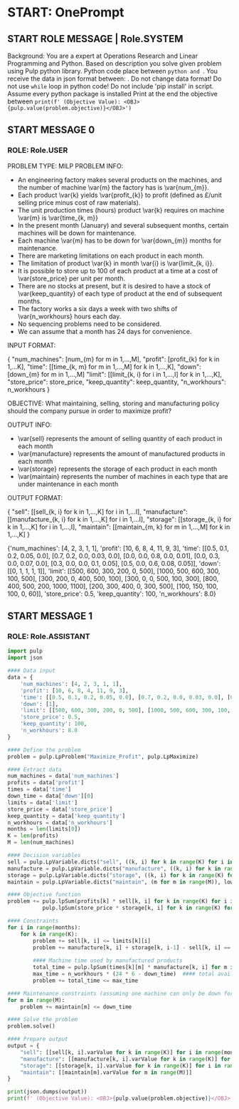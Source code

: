 # START: OnePrompt 
## START ROLE MESSAGE | Role.SYSTEM 
Background: You are a expert at Operations Research and Linear Programming and Python. Based on description you solve given problem using Pulp python library. Python code place between ```python and ```. You receive the data in json format between: <DATA></DATA>. Do not change data format! Do not use `while` loop in python code! Do not include 'pip install' in script. Assume every python package is installed Print at the end the objective between <OBJ></OBJ> `print(f' (Objective Value): <OBJ>{pulp.value(problem.objective)}</OBJ>')`  
## START MESSAGE 0 
### ROLE: Role.USER
<DESCRIPTION>
PROBLEM TYPE: MILP
PROBLEM INFO:

- An engineering factory makes several products on the machines, and the number of machine \var{m} the factory has is \var{num_{m}}.
- Each product \var{k} yields \var{profit_{k}} to profit (defined as £/unit selling price minus cost of raw materials).
- The unit production times (hours) product \var{k} requires on machine \var{m} is \var{time_{k, m}}
- In the present month (January) and several subsequent months, certain machines will be down for maintenance.
- Each machine \var{m} has to be down for \var{down_{m}} months for maintenance.
- There are marketing limitations on each product in each month. 
- The limitation of product \var{k} in month \var{i} is \var{limit_{k, i}}.
- It is possible to store up to 100 of each product at a time at a cost of \var{store_price} per unit per month. 
- There are no stocks at present, but it is desired to have a stock of \var{keep_quantity} of each type of product at the end of subsequent months.
- The factory works a six days a week with two shifts of \var{n_workhours} hours each day. 
- No sequencing problems need to be considered.
- We can assume that a month has 24 days for convenience.


INPUT FORMAT:

{
    "num_machines": [num_{m} for m in 1,...,M],
    "profit": [profit_{k} for k in 1,...K],
    "time": [[time_{k, m} for m in 1,...,M] for k in 1,...,K],
    "down": [down_{m} for m in 1,...,M]
    "limit": [[limit_{k, i} for i in 1,...,I] for k in 1,...,K],
    "store_price": store_price,
    "keep_quantity": keep_quantity,
    "n_workhours": n_workhours
}

OBJECTIVE: What maintaining, selling, storing and manufacturing policy should the company pursue in order to maximize profit?

OUTPUT INFO:

- \var{sell} represents the amount of selling quantity of each product in each month
- \var{manufacture} represents the amount of manufactured products in each month
- \var{storage} represents the storage of each product in each month
- \var{maintain} represents the number of machines in each type that are under maintenance in each month

OUTPUT FORMAT:

{
    "sell": [[sell_{k, i} for k in 1,...,K] for i in 1,...I],
    "manufacture": [[manufacture_{k, i} for k in 1,...,K] for i in 1,...I],
    "storage": [[storage_{k, i} for k in 1,...,K] for i in 1,...,I],
    "maintain": [[maintain_{m, k} for m in 1,...,M] for k in 1,...,K]
}

</DESCRIPTION>
<DATA>
{'num_machines': [4, 2, 3, 1, 1], 'profit': [10, 6, 8, 4, 11, 9, 3], 'time': [[0.5, 0.1, 0.2, 0.05, 0.0], [0.7, 0.2, 0.0, 0.03, 0.0], [0.0, 0.0, 0.8, 0.0, 0.01], [0.0, 0.3, 0.0, 0.07, 0.0], [0.3, 0.0, 0.0, 0.1, 0.05], [0.5, 0.0, 0.6, 0.08, 0.05]], 'down': [[0, 1, 1, 1, 1]], 'limit': [[500, 600, 300, 200, 0, 500], [1000, 500, 600, 300, 100, 500], [300, 200, 0, 400, 500, 100], [300, 0, 0, 500, 100, 300], [800, 400, 500, 200, 1000, 1100], [200, 300, 400, 0, 300, 500], [100, 150, 100, 100, 0, 60]], 'store_price': 0.5, 'keep_quantity': 100, 'n_workhours': 8.0}</DATA>


## START MESSAGE 1 
### ROLE: Role.ASSISTANT
```python
import pulp
import json

#### Data input
data = {
    'num_machines': [4, 2, 3, 1, 1],
    'profit': [10, 6, 8, 4, 11, 9, 3],
    'time': [[0.5, 0.1, 0.2, 0.05, 0.0], [0.7, 0.2, 0.0, 0.03, 0.0], [0.0, 0.0, 0.8, 0.0, 0.01], [0.0, 0.3, 0.0, 0.07, 0.0], [0.3, 0.0, 0.0, 0.1, 0.05], [0.5, 0.0, 0.6, 0.08, 0.05]],
    'down': [1],
    'limit': [[500, 600, 300, 200, 0, 500], [1000, 500, 600, 300, 100, 500], [300, 200, 0, 400, 500, 100], [300, 0, 0, 500, 100, 300], [800, 400, 500, 200, 1000, 1100], [200, 300, 400, 0, 300, 500], [100, 150, 100, 100, 0, 60]],
    'store_price': 0.5,
    'keep_quantity': 100,
    'n_workhours': 8.0
}

#### Define the problem
problem = pulp.LpProblem("Maximize_Profit", pulp.LpMaximize)

#### Extract data
num_machines = data['num_machines']
profits = data['profit']
times = data['time']
down_time = data['down'][0]
limits = data['limit']
store_price = data['store_price']
keep_quantity = data['keep_quantity']
n_workhours = data['n_workhours']
months = len(limits[0])
K = len(profits)
M = len(num_machines)

#### Decision variables
sell = pulp.LpVariable.dicts("sell", ((k, i) for k in range(K) for i in range(months)), lowBound=0, cat='Continuous')
manufacture = pulp.LpVariable.dicts("manufacture", ((k, i) for k in range(K) for i in range(months)), lowBound=0, cat='Continuous')
storage = pulp.LpVariable.dicts("storage", ((k, i) for k in range(K) for i in range(months)), lowBound=0, cat='Continuous')
maintain = pulp.LpVariable.dicts("maintain", (m for m in range(M)), lowBound=0, cat='Integer')

#### Objective function
problem += pulp.lpSum(profits[k] * sell[k, i] for k in range(K) for i in range(months)) - \
           pulp.lpSum(store_price * storage[k, i] for k in range(K) for i in range(months))

#### Constraints
for i in range(months):
    for k in range(K):
        problem += sell[k, i] <= limits[k][i]
        problem += manufacture[k, i] + storage[k, i-1] - sell[k, i] == storage[k, i] + keep_quantity if i == months - 1 else storage[k, i]  #### keeping last month storage goal
        
        #### Machine time used by manufactured products
        total_time = pulp.lpSum(times[k][m] * manufacture[k, i] for m in range(M))
        max_time = n_workhours * (24 * 6 - down_time)  #### total available hours after maintenance
        problem += total_time <= max_time

#### Maintenance constraints (assuming one machine can only be down for 'down_time' each month)
for m in range(M):
    problem += maintain[m] <= down_time

#### Solve the problem
problem.solve()

#### Prepare output
output = {
    "sell": [[sell[k, i].varValue for k in range(K)] for i in range(months)],
    "manufacture": [[manufacture[k, i].varValue for k in range(K)] for i in range(months)],
    "storage": [[storage[k, i].varValue for k in range(K)] for i in range(months)],
    "maintain": [[maintain[m].varValue for m in range(M)]]
}

print(json.dumps(output))
print(f' (Objective Value): <OBJ>{pulp.value(problem.objective)}</OBJ>')
```


